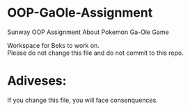# OOP-GaOle-Assignment
Sunway OOP Assignment About Pokemon Ga-Ole Game

Workspace for Beks to work on. \
Please do not change this file and do not commit to this repo.
# Adiveses:
If you change this file, you will face consenquences.
